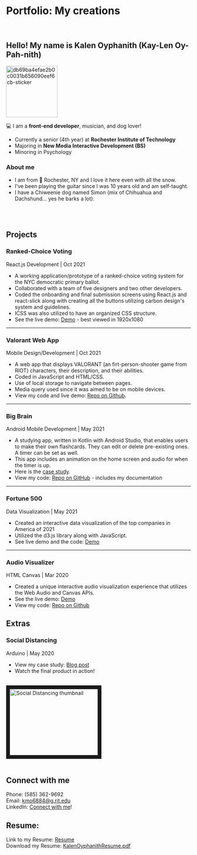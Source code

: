 # Portfolio: My creations

<br>

## Hello! My name is Kalen Oyphanith (Kay-Len Oy-Pah-nith)

<img width="140" alt="db69ba4efae2b0c0031b656090eef6cb-sticker" src="https://user-images.githubusercontent.com/54481648/141889323-150b51b5-3fc6-4844-ab6c-2720967ef728.png">

💻  I am a **front-end developer**, musician, and dog lover!

- Currently a senior (4th year) at **Rochester Institute of Technology**
- Majoring in **New Media Interactive Development (BS)**
- Minoring in Psychology

### About me
- I am from 📍 Rochester, NY and I love it here even with all the snow.
- I've been playing the guitar since I was 10 years old and am self-taught. 
- I have a Chiweenie dog named Simon (mix of Chihuahua and Dachshund... yes he barks a lot).

<br>
<br>

## Projects

### **Ranked-Choice Voting**
React.js Development | Oct 2021

- A working application/prototype of a ranked-choice voting system for the NYC democratic primary ballot.
- Collaborated with a team of five designers and two other developers.
- Coded the onboarding and final submission screens using React.js and react-slick along with creating all the buttons utilizing carbon design's system and guidelines. 
- ICSS was also utilized to have an organized CSS structure.
- See the live demo: [Demo][rcv] - best viewed in 1920x1080 

<hr>

### **Valorant Web App**
Mobile Design/Development | Oct 2021

- A web app that displays VALORANT (an firt-person-shooter game from RIOT) characters, their description, and their abilities.
- Coded in JavaScript and HTML/CSS.
- Use of local storage to navigate between pages.
- Media query used since it was aimed to be on mobile devices.
- View my code and live demo: [Repo on Github][valorantwebapp].

<hr>

### **Big Brain**
Android Mobile Development | May 2021

- A studying app, written in Kotlin with Android Studio, that enables users to make their own flashcards. They can edit or delete pre-existing ones. A timer can be set as well.
- This app includes an animation on the home screen and audio for when the timer is up.
- Here is the [case study][bigbrain].
- View my code: [Repo on GitHub][bigbraincode] - includes my documentation

<hr>

### **Fortune 500**
Data Visualization | May 2021

- Created an interactive data visualization of the top companies in America of 2021
- Utilized the d3.js library along with JavaScript.
- See live demo and the code: [Demo][fortune]

<hr>

### **Audio Visualizer**
HTML Canvas | Mar 2020

- Created a unique interactive audio visualization experience that utilizes the Web Audio and Canvas APIs.
- See the live demo: [Demo][audiovislive]
- View my code: [Repo on Github][audiovis]

## Extras
### **Social Distancing**
Arduino | May 2020

- View my case study: [Blog post][socialdis]
- Watch the final product in action!
<br>
<a href="https://www.youtube.com/watch?v=0ekzd7p4OpE" target="_blank"><img src="http://i3.ytimg.com/vi/0ekzd7p4OpE/maxresdefault.jpg" 
alt="Social Distancing thumbnail" width="240" height="180" border="10" /></a>

<br>
<br>

## Connect with me
Phone: (585) 362-9692
<br>
Email: kmo6884@g.rit.edu
<br>
LinkedIn: [Connect with me][linkedin]!

## Resume:
Link to my Resume: [Resume][resumelink]
<br>
Download my Resume: [KalenOyphanithResume.pdf](https://github.com/kalenoyphanith/Kalen-Oyphanith-Portfolio/files/7542599/KalenOyphanithResume.pdf)

<br />
<br />

[linkedin]: https://www.linkedin.com/in/kalenoyphanith
[bigbrain]: https://docs.google.com/presentation/d/13K17s_97AfyLZiTc2omqva7LcB6KvNwScjGSTdEghuo/edit#slide=id.gd9b827b7db_0_101
[valorantwebapp]: https://github.com/kalenoyphanith/valorant-webapp
[audiovis]: https://github.com/kalenoyphanith/audio-visualizer
[audiovislive]: https://people.rit.edu/kmo6884/330/AudioVisualizer/
[bigbraincode]: https://github.com/kalenoyphanith/big-brain.git
[socialdis]: https://kmo6884.wordpress.com/2020/05/05/social-distancing-sensor/
[rcv]: https://g1-rcv01.herokuapp.com/
[fortune]: https://observablehq.com/d/4b7168c024728814
[resumelink]: https://people.rit.edu/kmo6884/works-of-art/KalenOyphanithResume.pdf
